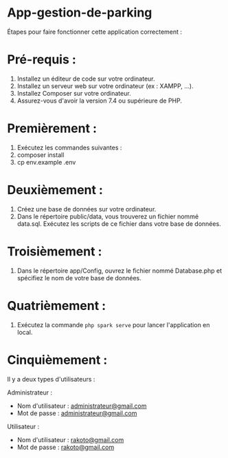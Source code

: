 # App-gestion-de-parking
Étapes pour faire fonctionner cette application correctement :

# Pré-requis :
1. Installez un éditeur de code sur votre ordinateur.
2. Installez un serveur web sur votre ordinateur (ex : XAMPP, ...).
3. Installez Composer sur votre ordinateur.
4. Assurez-vous d'avoir la version 7.4 ou supérieure de PHP.

# Premièrement :
1. Exécutez les commandes suivantes :
2. composer install
3. cp env.example .env

# Deuxièmement :
1. Créez une base de données sur votre ordinateur.
2. Dans le répertoire public/data, vous trouverez un fichier nommé data.sql. Exécutez les scripts de ce fichier dans votre base de données.

# Troisièmement :
1. Dans le répertoire app/Config, ouvrez le fichier nommé Database.php et spécifiez le nom de votre base de données.

# Quatrièmement :
1. Exécutez la commande `php spark serve` pour lancer l'application en local.

# Cinquièmement :
Il y a deux types d'utilisateurs :

Administrateur :
- Nom d'utilisateur : administrateur@gmail.com
- Mot de passe : administrateur@gmail.com

Utilisateur :
- Nom d'utilisateur : rakoto@gmail.com
- Mot de passe : rakoto@gmail.com


